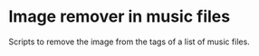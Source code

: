 # Image remover in music files

Scripts to remove the image from the tags of a list of music files.
